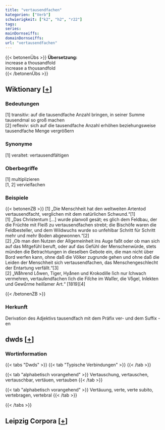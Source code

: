```yaml
---
title: "vertausendfachen"
kategorien: ["Verb"]
schwierigkeit: ["k2", "h2", "r22"]
tags:
series:
mainDornseiffs:
domainDornseiffs:
url: "vertausendfachen"
---
```


{{< betonenÜbs >}}
**Übersetzung:**  
increase a thousandfold  
increase a thousandfold  
{{< /betonenÜbs >}}

## Wiktionary [[+](https://de.wiktionary.org/wiki/vertausendfachen)]

### Bedeutungen
[1] transitiv: auf die tausendfache Anzahl bringen, in seiner Summe tausendmal so groß machen  
[2] reflexiv: sich auf die tausendfache Anzahl erhöhen beziehungsweise tausendfache Menge vergrößern  

### Synonyme
[1] veraltet: vertausendfältigen  

### Oberbegriffe
[1] multiplizieren  
[1, 2] vervielfachen  

### Beispiele
{{< betonenZB >}}
[1] „Die Menschheit hat den weltweiten Artentod vertausendfacht, verglichen mit dem natürlichen Schwund.“[1]  
[1] „Das Christentum […] wurde planvoll gesät; es glich dem Feldbau, der die Früchte mit Fleiß zu vertausendfachen strebt; die Bischöfe waren die Feldbesteller, und dem Wildwuchs wurde so unfehlbar Schritt für Schritt mehr und mehr Boden abgewonnen.“[2]  
[2] „Ob man den Nutzen der Allgemeinheit ins Auge faßt oder ob man sich auf das Mitgefühl beruft, oder auf das Gefühl der Menschenwürde, stets münden die Betrachtungen in dieselben Gebote ein, die man nicht über Bord werfen kann, ohne daß die Völker zugrunde gehen und ohne daß die Leiden der Menschheit sich vertausendfachen, das Menschengeschlecht der Entartung verfällt.“[3]  
[2] „Waͤhrend Loͤwen, Tiger, Hyaͤnen und Krokodille ſich nur ſchwach vermehren, vertauſendfachen ſich die Fiſche im Waſſer, die Voͤgel, Inſekten und Gewuͤrme heilſamer Art.“ [1819][4]  

{{< /betonenZB >}}
### Herkunft
Derivation des Adjektivs tausendfach mit dem Präfix ver- und dem Suffix -en  



## dwds [[+](https://www.dwds.de/wb/vertausendfachen)]

### Wortinformation
{{< tabs "Dwds" >}}
{{< tab "Typische Verbindungen" >}}
{{< /tab >}}

{{< tab "alphabetisch vorangehend" >}}
Vertauschung, vertauschen, vertauschbar, vertäuen, vertauben
{{< /tab >}}

{{< tab "alphabetisch vorangehend" >}}
Vertäuung, verte, verte subito, vertebragen, vertebral
{{< /tab >}}

{{< /tabs >}}

## Leipzig Corpora [[+](https://corpora.uni-leipzig.de/en/res?word=vertausendfachen&corpusId=deu_newscrawl-public_2018)]


